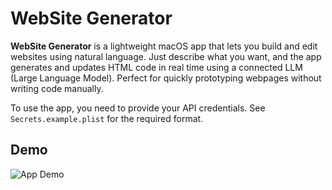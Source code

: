 # WebSite Generator

**WebSite Generator** is a lightweight macOS app that lets you build and edit websites using natural language. Just describe what you want, and the app generates and updates HTML code in real time using a connected LLM (Large Language Model). Perfect for quickly prototyping webpages without writing code manually.

To use the app, you need to provide your API credentials. See `Secrets.example.plist` for the required format.

## Demo
![App Demo](website_generator_demo.gif)
